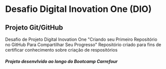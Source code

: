 #  Desafio Digital Inovation One (DIO)
##  Projeto  Git/GitHub
Desafio de Projeto Digital Inovation One "Criando seu Primeiro Repositório no GitHub Para Compartilhar Seu Progresso"
Repositório  criado para fins de  certificar conhecimento sobre criação de  respositórios
#####  Projeto desenvlvido ao longo do Bootcamp Carrefour
